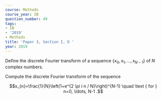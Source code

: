 ```yaml
---
course: Methods
course_year: IB
question_number: 49
tags:
- IB
- '2019'
- Methods
title: 'Paper 3, Section I, D '
year: 2019
---
```




Define the discrete Fourier transform of a sequence $\left\{x_{0}, x_{1}, \ldots, x_{N-1}\right\}$ of $N$ complex numbers.

Compute the discrete Fourier transform of the sequence

$$x_{n}=\frac{1}{N}\left(1+e^{2 \pi i n / N}\right)^{N-1} \quad \text { for } n=0, \ldots, N-1 .$$